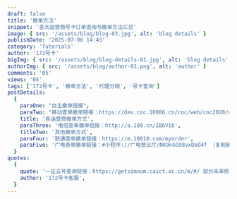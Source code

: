 ```yaml
---
draft: false
title: '撤单方法'
snippet: '各大运营商号卡订单查询与撤单方法汇总'
image: { src: '/assets/blog/blog-03.jpg', alt: 'blog details' }
publishDate: '2025-07-06 14:45'
category: 'Tutorials'
author: '172号卡'
bigImg: { src: '/assets/blog/blog-details-01.jpg', alt: 'blog details' }
authorImg: { src: '/assets/blog/author-01.png', alt: 'author' }
comments: '05'
views: '05'
tags: ['172号卡', '撤单方法', '代理分销', '号卡查询']
postDetails:
  {
    paraOne: "自主撤单链接",
    paraTwo: "移动查单撤单链接：https://dev.coc.10086.cn/coc/web/coc2020/cardqueryorder/",
    title: '各运营商撤单方式',
    paraThree: '电信查单撤单链接：http://a.189.cn/IBbVib',
    titleTwo: '其他撤单方式',
    paraFour: '联通查单撤单链接：https://m.10010.com/myorder',
    paraFive: '广电查单撤单链接：#小程序://广电营业厅/NK9nGG98vxDaO4f （复制到微信打开或直接拨打广电客服10099，转人工客服后要求撤单）',
  }
quotes:
  {
    quote: '一证五号查询链接：https://getsimnum.caict.ac.cn/m/#/ 部分未审核的订单可联系172号卡在线客服或上游，上报进行撤单。',
    author: '172号卡客服',
  }
---
```

